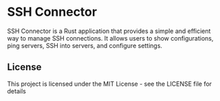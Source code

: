 # SSH Connector

SSH Connector is a Rust application that provides a simple and efficient way to manage SSH connections. It allows users to show configurations, ping servers, SSH into servers, and configure settings.

## License

This project is licensed under the MIT License - see the LICENSE file for details
